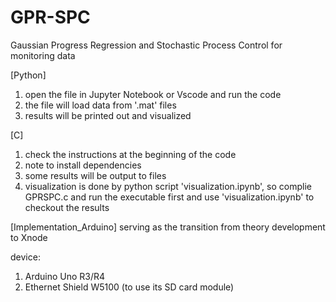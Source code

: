 # GPR-SPC
Gaussian Progress Regression and Stochastic Process Control for monitoring data 

[Python]

1. open the file in Jupyter Notebook or Vscode and run the code
2. the file will load data from '.mat' files
3. results will be printed out and visualized

[C]

1. check the instructions at the beginning of the code
2. note to install dependencies
3. some results will be output to files
4. visualization is done by python script 'visualization.ipynb', so complie GPRSPC.c and run the executable first and use 'visualization.ipynb' to checkout the results

[Implementation_Arduino]
serving as the transition from theory development to Xnode

device:
1. Arduino Uno R3/R4
2. Ethernet Shield W5100 (to use its SD card module)

